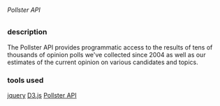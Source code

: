 ###### Pollster API

 ### description
 
 The Pollster API provides programmatic access to the results of tens of thousands of opinion polls we've collected since 2004 as well as our estimates of the current opinion on various candidates and topics.
 
 ### tools used
 
 [jquery](http://shanman1986.github.io/2012/09/23/pollster-jquery/)
 [D3.js](http://bl.ocks.org/bycoffe/3924854)
 [Pollster API](http://elections.huffingtonpost.com/pollster/api)
